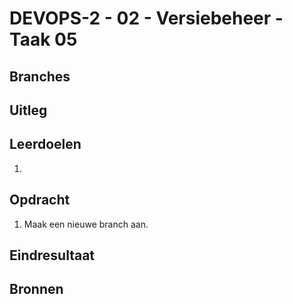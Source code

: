 # DEVOPS-2 - 02 - Versiebeheer - Taak 05

## Branches
## Uitleg

## Leerdoelen

1. 

## Opdracht

1. Maak een nieuwe branch aan.

## Eindresultaat



## Bronnen